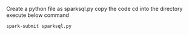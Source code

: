 Create a python file as sparksql.py
copy the code
cd into the directory
execute below command
```
spark-submit sparksql.py
```
